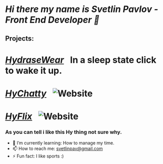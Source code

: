 # *Hi there my name is Svetlin Pavlov - Front End Developer 👋*

## Projects:<br/>
# *[HydraseWear](https://hydrase-wear.herokuapp.com/)* &nbsp; In a sleep state click to wake it up.<br/>
# *[HyChatty](https://hychatty.web.app/)* &nbsp; ![Website](https://img.shields.io/website?down_color=red&down_message=down&style=for-the-badge&up_message=up%20%26%20ready&url=https%3A%2F%2Fhychatty.web.app)<br/>
# *[HyFlix](https://hyflix-f36d7.web.app/)* &nbsp; ![Website](https://img.shields.io/website?down_color=red&down_message=down&style=for-the-badge&up_message=up%20%26%20ready&url=https%3A%2F%2Fhyflix-f36d7.web.app%2F)<br/>

### As you can tell i like this Hy thing not sure why.

- 🌱 I’m currently learning: How to manage my time.
- 📫 How to reach me: svetlinpav@gmail.com
- ⚡ Fun fact: I like sports :)
